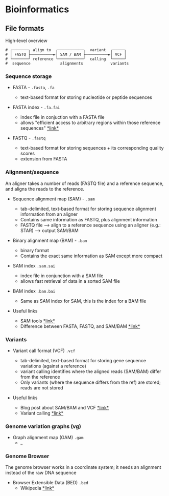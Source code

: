 # Bioinformatics


## File formats


High-level overview

```
# ┌───────┐ align to  ┌───────────┐  variant  ┌─────┐
# │ FASTQ ├──────────►│ SAM / BAM ├──────────►│ VCF │
# └───────┘ reference └───────────┘  calling  └─────┘
#  sequence             alignments            variants
```
<!-- https://tinyurl.com/d373myk5 -->


### Sequence storage

- FASTA - `.fasta`, `.fa`
    * text-based format for storing nucleotide or peptide sequences

- FASTA index - `.fa.fai`
    * index file in conjuction with a FASTA file
    * allows "efficient access to arbitrary regions within those reference sequences" [\*link\*](http://manpages.ubuntu.com/manpages/bionic/man5/faidx.5.html)

- FASTQ - `.fastq`
    * text-based format for storing sequences + its corresponding quality scores
    * extension from FASTA


### Alignment/sequence

An aligner takes a number of reads (FASTQ file) and a reference sequence, and aligns the reads to the reference.


- Sequence alignment map (SAM) - `.sam`
    * tab-delimited, text-based format for storing sequence alignment information from an aligner
    * Contains same information as FASTQ, plus alignment information
    * FASTQ file --> align to a reference sequence using an aligner (e.g.: STAR) --> output SAM/BAM

- Binary alignment map (BAM) - `.bam`
    * binary format
    * Contains the exact same information as SAM except more compact

- SAM index `.sam.sai`
    * index file in conjunction with a SAM file
    * allows fast retrieval of data in a sorted SAM file

- BAM index `.bam.bai`
    * Same as SAM index for SAM, this is the index for a BAM file

- Useful links
    * SAM tools [\*link\*](https://en.wikipedia.org/wiki/SAMtools)
    * Difference between FASTA, FASTQ, and SAM/BAM [\*link\*](https://bioinformatics.stackexchange.com/a/385)


### Variants

- Variant call format (VCF) `.vcf`
    * tab-delimited, text-based format for storing gene sequence variations (against a reference)
    * variant calling identifies where the aligned reads (SAM/BAM) differ from the reference
    * Only variants (where the sequence differs from the ref) are stored; reads are not stored

- Useful links
    * Blog post about SAM/BAM and VCF [\*link\*](https://kaushikghose.wordpress.com/2014/03/26/sam-bam-vcf-what/)
    * Variant calling [\*link\*](https://www.ebi.ac.uk/training/online/courses/human-genetic-variation-introduction/variant-identification-and-analysis/)


### Genome variation graphs (vg)

- Graph alignment map (GAM) `.gam`
    * _


### Genome Browser

The genome browser works in a coordinate system; it needs an alignment instead of the raw DNA sequence

- Browser Extensible Data (BED) `.bed`
    * Wikipedia [\*link\*](https://en.wikipedia.org/wiki/BED_(file_format))



